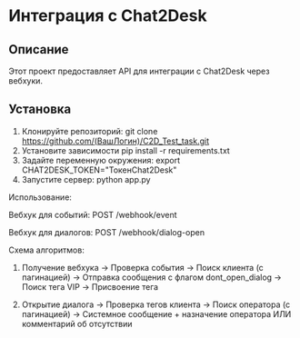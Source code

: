 # Интеграция с Chat2Desk

## Описание
Этот проект предоставляет API для интеграции с Chat2Desk через вебхуки.

## Установка
1. Клонируйте репозиторий:
   git clone https://github.com/(ВашЛогин)/C2D_Test_task.git
2. Установите зависимости
   pip install -r requirements.txt
3. Задайте переменную окружения:
   export CHAT2DESK_TOKEN="ТокенChat2Desk"
4. Запустите сервер:
   python app.py

Использование:

Вебхук для событий: POST /webhook/event

Вебхук для диалогов: POST /webhook/dialog-open

Схема алгоритмов:

1. Получение вебхука → Проверка события → Поиск клиента (с пагинацией) → 
Отправка сообщения с флагом dont_open_dialog → Поиск тега VIP → Присвоение тега

2. Открытие диалога → Проверка тегов клиента → Поиск оператора (с пагинацией) → 
Системное сообщение + назначение оператора ИЛИ комментарий об отсутствии
